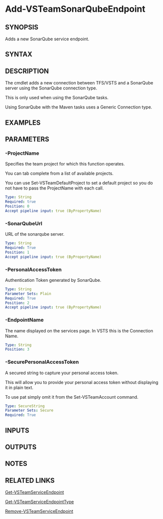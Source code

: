 


# Add-VSTeamSonarQubeEndpoint

## SYNOPSIS

Adds a new SonarQube service endpoint.

## SYNTAX

## DESCRIPTION

The cmdlet adds a new connection between TFS/VSTS and a SonarQube server using the SonarQube connection type.

This is only used when using the SonarQube tasks.

Using SonarQube with the Maven tasks uses a Generic Connection type.

## EXAMPLES

## PARAMETERS

### -ProjectName

Specifies the team project for which this function operates.

You can tab complete from a list of available projects.

You can use Set-VSTeamDefaultProject to set a default project so
you do not have to pass the ProjectName with each call.

```yaml
Type: String
Required: true
Position: 0
Accept pipeline input: true (ByPropertyName)
```

### -SonarQubeUrl

URL of the sonarqube server.

```yaml
Type: String
Required: True
Position: 1
Accept pipeline input: true (ByPropertyName)
```

### -PersonalAccessToken

Authentication Token generated by SonarQube.

```yaml
Type: String
Parameter Sets: Plain
Required: True
Position: 2
Accept pipeline input: true (ByPropertyName)
```

### -EndpointName

The name displayed on the services page.
In VSTS this is the Connection Name.

```yaml
Type: String
Position: 3
```

### -SecurePersonalAccessToken

A secured string to capture your personal access token.

This will allow you to provide your personal access token without displaying it in plain text.

To use pat simply omit it from the Set-VSTeamAccount command.

```yaml
Type: SecureString
Parameter Sets: Secure
Required: True
```

## INPUTS

## OUTPUTS

## NOTES

## RELATED LINKS

[Get-VSTeamServiceEndpoint](Get-VSTeamServiceEndpoint.md)

[Get-VSTeamServiceEndpointType](Get-VSTeamServiceEndpointType.md)

[Remove-VSTeamServiceEndpoint](Remove-VSTeamServiceEndpoint.md)

